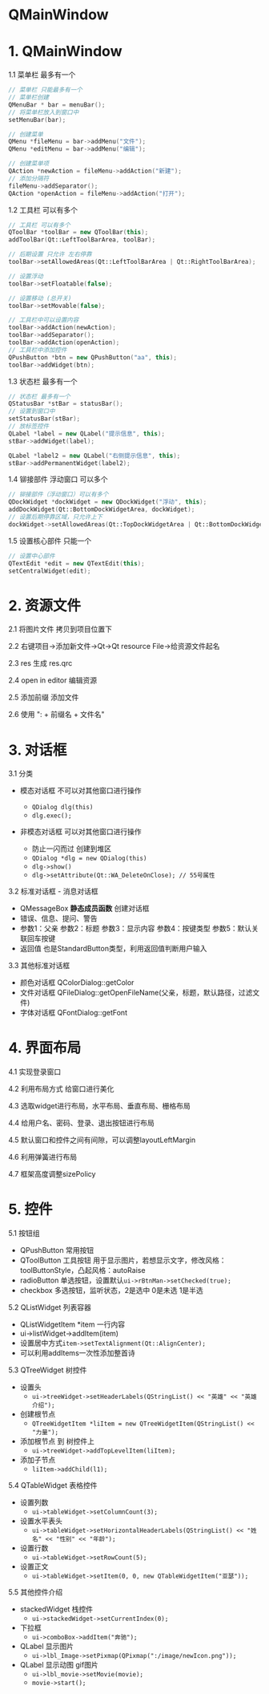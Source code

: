 # QMainWindow

# 1. QMainWindow
1.1 菜单栏 最多有一个
```cpp
// 菜单栏 只能最多有一个
// 菜单栏创建
QMenuBar * bar = menuBar();
// 将菜单栏放入到窗口中
setMenuBar(bar);

// 创建菜单
QMenu *fileMenu = bar->addMenu("文件");
QMenu *editMenu = bar->addMenu("编辑");

// 创建菜单项
QAction *newAction = fileMenu->addAction("新建");
// 添加分隔符
fileMenu->addSeparator();
QAction *openAction = fileMenu->addAction("打开");
```

1.2 工具栏 可以有多个
```cpp
// 工具栏 可以有多个
QToolBar *toolBar = new QToolBar(this);
addToolBar(Qt::LeftToolBarArea, toolBar);

// 后期设置 只允许 左右停靠
toolBar->setAllowedAreas(Qt::LeftToolBarArea | Qt::RightToolBarArea);

// 设置浮动
toolBar->setFloatable(false);

// 设置移动 (总开关)
toolBar->setMovable(false);

// 工具栏中可以设置内容
toolBar->addAction(newAction);
toolBar->addSeparator();
toolBar->addAction(openAction);
// 工具栏中添加控件
QPushButton *btn = new QPushButton("aa", this);
toolBar->addWidget(btn);
```

1.3 状态栏 最多有一个
```cpp
// 状态栏 最多有一个
QStatusBar *stBar = statusBar();
// 设置到窗口中
setStatusBar(stBar);
// 放标签控件
QLabel *label = new QLabel("提示信息", this);
stBar->addWidget(label);

QLabel *label2 = new QLabel("右侧提示信息", this);
stBar->addPermanentWidget(label2);
```

1.4 铆接部件 浮动窗口 可以多个
```cpp
// 铆接部件（浮动窗口）可以有多个
QDockWidget *dockWidget = new QDockWidget("浮动", this);
addDockWidget(Qt::BottomDockWidgetArea, dockWidget);
// 设置后期停靠区域，只允许上下
dockWidget->setAllowedAreas(Qt::TopDockWidgetArea | Qt::BottomDockWidgetArea);
```

1.5 设置核心部件 只能一个
```cpp
// 设置中心部件
QTextEdit *edit = new QTextEdit(this);
setCentralWidget(edit);
```


# 2. 资源文件
2.1 将图片文件 拷贝到项目位置下

2.2 右键项目->添加新文件->Qt->Qt resource File->给资源文件起名

2.3 res 生成 res.qrc

2.4 open in editor 编辑资源

2.5 添加前缀 添加文件

2.6 使用 ": + 前缀名 + 文件名"


# 3. 对话框
3.1 分类
- 模态对话框 不可以对其他窗口进行操作
    - ```QDialog dlg(this)```
    - ```dlg.exec();```

- 非模态对话框 可以对其他窗口进行操作
    - 防止一闪而过 创建到堆区
    - ```QDialog *dlg = new QDialog(this)```
    - ```dlg->show()```
    - ```dlg->setAttribute(Qt::WA_DeleteOnClose); // 55号属性```

3.2 标准对话框 - 消息对话框
- QMessageBox **静态成员函数** 创建对话框
- 错误、信息、提问、警告
- 参数1：父亲 参数2：标题 参数3：显示内容 参数4：按键类型 参数5：默认关联回车按键
- 返回值 也是StandardButton类型，利用返回值判断用户输入

3.3 其他标准对话框
- 颜色对话框 QColorDialog::getColor
- 文件对话框 QFileDialog::getOpenFileName(父亲，标题，默认路径，过滤文件)
- 字体对话框 QFontDialog::getFont


# 4. 界面布局
4.1 实现登录窗口

4.2 利用布局方式 给窗口进行美化

4.3 选取widget进行布局，水平布局、垂直布局、栅格布局

4.4 给用户名、密码、登录、退出按钮进行布局

4.5 默认窗口和控件之间有间隙，可以调整layoutLeftMargin

4.6 利用弹簧进行布局

4.7 框架高度调整sizePolicy


# 5. 控件
5.1 按钮组
- QPushButton 常用按钮
- QToolButton 工具按钮 用于显示图片，若想显示文字，修改风格：toolButtonStyle，凸起风格：autoRaise
- radioButton 单选按钮，设置默认```ui->rBtnMan->setChecked(true);```
- checkbox 多选按钮，监听状态，2是选中 0是未选 1是半选

5.2 QListWidget 列表容器
- QListWidgetItem *item 一行内容
- ui->listWidget->addItem(item)
- 设置居中方式```item->setTextAlignment(Qt::AlignCenter);```
- 可以利用addItems一次性添加整首诗

5.3 QTreeWidget 树控件
- 设置头
    - ```ui->treeWidget->setHeaderLabels(QStringList() << "英雄" << "英雄介绍");```
- 创建根节点
    - ```QTreeWidgetItem *liItem = new QTreeWidgetItem(QStringList() << "力量");```
- 添加根节点 到 树控件上
    - ```ui->treeWidget->addTopLevelItem(liItem);```
- 添加子节点
    - ```liItem->addChild(l1);```

5.4 QTableWidget 表格控件
- 设置列数
    - ```ui->tableWidget->setColumnCount(3);```
- 设置水平表头
    - ```ui->tableWidget->setHorizontalHeaderLabels(QStringList() << "姓名" << "性别" << "年龄");```
- 设置行数
    - ```ui->tableWidget->setRowCount(5);```
- 设置正文
    - ```ui->tableWidget->setItem(0, 0, new QTableWidgetItem("亚瑟"));```

5.5 其他控件介绍
- stackedWidget 栈控件
    - ```ui->stackedWidget->setCurrentIndex(0);```
- 下拉框
    - ```ui->comboBox->addItem("奔驰");```
- QLabel 显示图片
    - ```ui->lbl_Image->setPixmap(QPixmap(":/image/newIcon.png"));```
- QLabel 显示动图 gif图片
    - ```ui->lbl_movie->setMovie(movie);```
    - ```movie->start();```